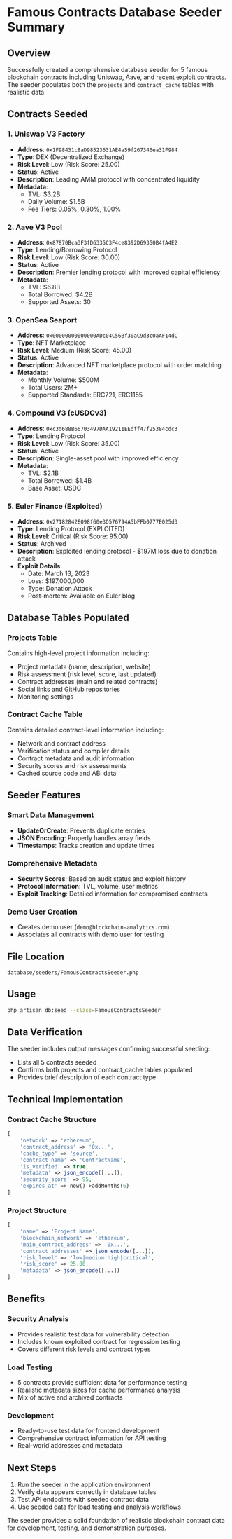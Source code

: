 # Famous Contracts Database Seeder Summary

## Overview
Successfully created a comprehensive database seeder for 5 famous blockchain contracts including Uniswap, Aave, and recent exploit contracts. The seeder populates both the `projects` and `contract_cache` tables with realistic data.

## Contracts Seeded

### 1. Uniswap V3 Factory
- **Address**: `0x1F98431c8aD98523631AE4a59f267346ea31F984`
- **Type**: DEX (Decentralized Exchange)
- **Risk Level**: Low (Risk Score: 25.00)
- **Status**: Active
- **Description**: Leading AMM protocol with concentrated liquidity
- **Metadata**: 
  - TVL: $3.2B
  - Daily Volume: $1.5B
  - Fee Tiers: 0.05%, 0.30%, 1.00%

### 2. Aave V3 Pool
- **Address**: `0x87870Bca3F3fD6335C3F4ce8392D69350B4fA4E2`
- **Type**: Lending/Borrowing Protocol
- **Risk Level**: Low (Risk Score: 30.00)
- **Status**: Active
- **Description**: Premier lending protocol with improved capital efficiency
- **Metadata**:
  - TVL: $6.8B
  - Total Borrowed: $4.2B
  - Supported Assets: 30

### 3. OpenSea Seaport
- **Address**: `0x00000000000000ADc04C56Bf30aC9d3c0aAF14dC`
- **Type**: NFT Marketplace
- **Risk Level**: Medium (Risk Score: 45.00)
- **Status**: Active
- **Description**: Advanced NFT marketplace protocol with order matching
- **Metadata**:
  - Monthly Volume: $500M
  - Total Users: 2M+
  - Supported Standards: ERC721, ERC1155

### 4. Compound V3 (cUSDCv3)
- **Address**: `0xc3d688B66703497DAA19211EEdff47f25384cdc3`
- **Type**: Lending Protocol
- **Risk Level**: Low (Risk Score: 35.00)
- **Status**: Active
- **Description**: Single-asset pool with improved efficiency
- **Metadata**:
  - TVL: $2.1B
  - Total Borrowed: $1.4B
  - Base Asset: USDC

### 5. Euler Finance (Exploited)
- **Address**: `0x27182842E098f60e3D576794A5bFFb0777E025d3`
- **Type**: Lending Protocol (EXPLOITED)
- **Risk Level**: Critical (Risk Score: 95.00)
- **Status**: Archived
- **Description**: Exploited lending protocol - $197M loss due to donation attack
- **Exploit Details**:
  - Date: March 13, 2023
  - Loss: $197,000,000
  - Type: Donation Attack
  - Post-mortem: Available on Euler blog

## Database Tables Populated

### Projects Table
Contains high-level project information including:
- Project metadata (name, description, website)
- Risk assessment (risk level, score, last updated)
- Contract addresses (main and related contracts)
- Social links and GitHub repositories
- Monitoring settings

### Contract Cache Table
Contains detailed contract-level information including:
- Network and contract address
- Verification status and compiler details
- Contract metadata and audit information
- Security scores and risk assessments
- Cached source code and ABI data

## Seeder Features

### Smart Data Management
- **UpdateOrCreate**: Prevents duplicate entries
- **JSON Encoding**: Properly handles array fields
- **Timestamps**: Tracks creation and update times

### Comprehensive Metadata
- **Security Scores**: Based on audit status and exploit history
- **Protocol Information**: TVL, volume, user metrics
- **Exploit Tracking**: Detailed information for compromised contracts

### Demo User Creation
- Creates demo user (`demo@blockchain-analytics.com`)
- Associates all contracts with demo user for testing

## File Location
`database/seeders/FamousContractsSeeder.php`

## Usage
```bash
php artisan db:seed --class=FamousContractsSeeder
```

## Data Verification
The seeder includes output messages confirming successful seeding:
- Lists all 5 contracts seeded
- Confirms both projects and contract_cache tables populated
- Provides brief description of each contract type

## Technical Implementation

### Contract Cache Structure
```php
[
    'network' => 'ethereum',
    'contract_address' => '0x...',
    'cache_type' => 'source',
    'contract_name' => 'ContractName',
    'is_verified' => true,
    'metadata' => json_encode([...]),
    'security_score' => 95,
    'expires_at' => now()->addMonths(6)
]
```

### Project Structure
```php
[
    'name' => 'Project Name',
    'blockchain_network' => 'ethereum',
    'main_contract_address' => '0x...',
    'contract_addresses' => json_encode([...]),
    'risk_level' => 'low|medium|high|critical',
    'risk_score' => 25.00,
    'metadata' => json_encode([...])
]
```

## Benefits

### Security Analysis
- Provides realistic test data for vulnerability detection
- Includes known exploited contract for regression testing
- Covers different risk levels and contract types

### Load Testing
- 5 contracts provide sufficient data for performance testing
- Realistic metadata sizes for cache performance analysis
- Mix of active and archived contracts

### Development
- Ready-to-use test data for frontend development
- Comprehensive contract information for API testing
- Real-world addresses and metadata

## Next Steps
1. Run the seeder in the application environment
2. Verify data appears correctly in database tables
3. Test API endpoints with seeded contract data
4. Use seeded data for load testing and analysis workflows

The seeder provides a solid foundation of realistic blockchain contract data for development, testing, and demonstration purposes.